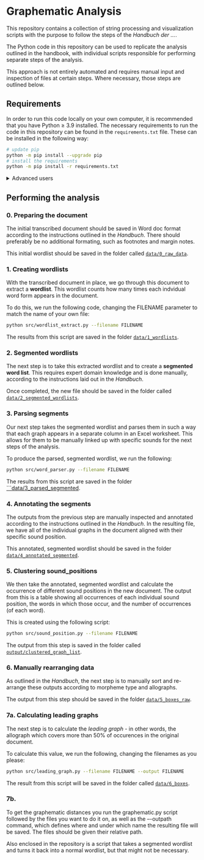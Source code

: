 # Graphematic Analysis

This repository contains a collection of string processing and visualization scripts with the purpose to follow the steps of the *_Handbuch der ..._*.

The Python code in this repository can be used to replicate the analysis outlined in the handbook, with individual scripts responsible for performing separate steps of the analysis. 

This approach is not entirely automated and requires manual input and inspection of files at certain steps. Where necessary, those steps are outlined below.

## Requirements

In order to run this code locally on your own computer, it is recommended that you have Python ≥ 3.9 installed. The necessary requirements to run the code in this repository can be found in the ```requirements.txt``` file. These can be installed in the following way:

```bash 
# update pip
python -m pip install --upgrade pip
# install the requirements
python -m pip install -r requirements.txt
```

<details>
<summary> Advanced users</summary>
We recommend installing packages from the requirements.txt file in a virtual environment to avoid potential conflicts with existing Python installations. A minimal script for this is provided in setup.sh, which should be satisfactory for macOS and Linux. For Windows users, we recommend enabling the [Windows Subsytem for Linux](https://learn.microsoft.com/en-us/windows/wsl/about).
</details>

## Performing the analysis

### 0. Preparing the document

The initial transcribed document should be saved in Word doc format according to the instructions outlined in the *Handbuch*. There should preferably be no additional formating, such as footnotes and margin notes.

This initial wordlist should be saved in the folder called [```data/0_raw_data```](data/0_raw_data/).

### 1. Creating wordlists

With the transcribed document in place, we go through this document to extract a **wordlist**. This wordlist counts how many times each indvidual word form appears in the document.

To do this, we run the following code, changing the FILENAME parameter to match the name of your own file:

```bash
python src/wordlist_extract.py --filename FILENAME
```

The results from this script are saved in the folder [```data/1_wordlists```](data/1_wordlists/).

### 2. Segmented wordlists

The next step is to take this extracted wordlist and to create a **segmented word list**. This requires expert domain knowledge and is done manually, according to the instructions laid out in the *Handbuch*.

Once completed, the new file should be saved in the folder called [```data/2_segmented_wordlists```](data/2_segmented_wordlists/).

### 3. Parsing segments

Our next step takes the segmented wordlist and parses them in such a way that each graph appears in a separate column in an Excel worksheet. This allows for them to be manually linked up with specific sounds for the next steps of the analysis.

To produce the parsed, segmented wordlist, we run the following:

```bash
python src/word_parser.py --filename FILENAME
```

The results from this script are saved in the folder [```data/3_parsed_segmented](data/3_parsed_segmented/).

### 4. Annotating the segments

The outputs from the previous step are manually inspected and annotated according to the instructions outlined in the *Handbuch*. In the resulting file, we have all of the individual graphs in the document aligned with their specific sound position. 

This annotated, segmented wordlist should be saved in the folder [```data/4_annotated_segmented```](data/4_annotated_segmented/).

### 5. Clustering sound_positions

We then take the annotated, segmented wordlist and calculate the occurrence of different sound positions in the new document. The output from this is a table showing all occurrences of each individual sound position, the words in which those occur, and the number of occurrences (of each word).

This is created using the following script:

```bash
python src/sound_position.py --filename FILENAME
```

The output from this step is saved in the folder called [```output/clustered_graph_list```](output/clusted_graph_list).

### 6. Manually rearranging data

As outlined in the *Handbuch*, the next step is to manually sort and re-arrange these outputs according to morpheme type and allographs. 

The output from this step should be saved in the folder [```data/5_boxes_raw```](data/5_boxes_raw/).

### 7a. Calculating leading graphs

The next step is to calculate the *leading graph* - in other words, the allograph which covers more than 50% of occurences in the original document.

To calculate this value, we run the following, changing the filenames as you please:

```bash
python src/leading_graph.py --filename FILENAME --output FILENAME
```

The result from this script will be saved in the folder called [```data/6_boxes```](data/6_boxes/).

### 7b. 

To get the graphematic distances you run the graphematic.py script followed by the files you want to do it on, as well as the –-outpath command, which defines where and under which name the resulting file will be saved. 
The files should be given their relative path. 

Also enclosed in the repository is a script that takes a segmented wordlist and turns it back into a normal wordlist, but that might not be necessary. 
